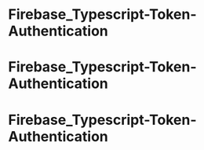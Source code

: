 # Firebase_Typescript-Token-Authentication
# Firebase_Typescript-Token-Authentication
# Firebase_Typescript-Token-Authentication
